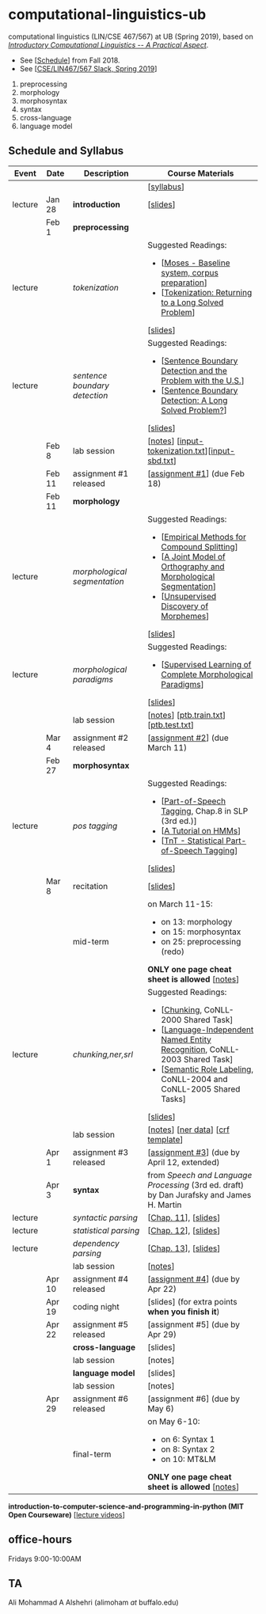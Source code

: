 # computational-linguistics-ub
computational linguistics (LIN/CSE 467/567) at UB (Spring 2019), based on [*Introductory Computational Linguistics 
-- A Practical Aspect*](https://buffalo.box.com/s/1t6hbq77c1yjabp1yo4qu1ovx4tiy2a6). 



* See [[Schedule](https://sites.google.com/site/lrecoursefall2018/schedule-and-syllabus)] from Fall 2018. 
* See [[CSE/LIN467/567 Slack, Spring 2019](https://join.slack.com/t/lincse467567/shared_invite/enQtNTYzMzA1MDgyNzQxLTJhY2I2ZDNjNzI5ZjIxMjY1MGY5ZjBlNWUxMDI5Y2QyOWUzNjMzNTU0Yzg4YWFmZGNkZGQ5ODkzYWM0YTY1NmQ)]


1. preprocessing
1. morphology
1. morphosyntax
1. syntax
1. cross-language
1. language model



## Schedule and Syllabus 
|Event	| Date |	Description	 |Course Materials |
| ------ | ------ | ------ | ------  |
| |  |  | [[syllabus](https://www.overleaf.com/read/bkpszpcndwrf)] |
|lecture | Jan 28 | **introduction** | [[slides](https://www.overleaf.com/read/kzsdqspjvpzk)]|
| |Feb 1 | **preprocessing** |  |
|lecture |  | *tokenization* | Suggested Readings:  <ul><li>[[Moses - Baseline system, corpus preparation](http://www.statmt.org/moses/?n=Moses.Baseline)]</li><li>[[Tokenization: Returning to a Long Solved Problem](http://aclweb.org/anthology/P/P12/P12-2074.pdf)]</li></ul> [[slides](https://www.overleaf.com/read/qcmtrrzqrqfn)]|
|lecture|  | *sentence boundary detection* | Suggested Readings:  <ul><li>[[Sentence Boundary Detection and the Problem with the U.S.](http://aclweb.org/anthology/N/N09/N09-2061.pdf)]</li><li>[[Sentence Boundary Detection: A Long Solved Problem?](http://aclweb.org/anthology/C/C12/C12-2096.pdf)]</li></ul> [[slides](https://www.overleaf.com/read/qwsszsvhncgc)]|
||Feb 8  | lab session | [[notes](https://www.overleaf.com/read/qtrdnthdmpdw)] [[input-tokenization.txt](https://buffalo.box.com/s/wtpbmqqag1p12qv2516agfdgph529giv)][[input-sbd.txt](https://buffalo.box.com/s/xly0wc26bmtmx692qi895ld227ye1ksr)] |
|| Feb 11  | assignment #1 released	 | [[assignment #1](https://www.overleaf.com/read/vfcddpxrtpmg)] (due Feb 18) |
| | Feb 11 | **morphology** |   |
|lecture |  | *morphological segmentation* | Suggested Readings:  <ul><li>[[Empirical Methods for Compound Splitting](http://www.aclweb.org/anthology/E03-1076)]</li>  <li>[[A Joint Model of Orthography and Morphological Segmentation](http://www.aclweb.org/anthology/N16-1080)]</li>  <li>[[Unsupervised Discovery of Morphemes](http://aclweb.org/anthology/W02-0603)]</li></ul> [[slides](https://www.overleaf.com/read/sjjtdtdxrjhn)] |
|lecture |  | *morphological paradigms* | Suggested Readings:  <ul><li>[[Supervised Learning of Complete Morphological Paradigms](https://www.aclweb.org/anthology/N13-1138)]</li></ul> [[slides](https://www.overleaf.com/read/drsgzvdswckp)] |
||  | lab session | [[notes](https://www.overleaf.com/read/qtrdnthdmpdw)] [[ptb.train.txt](https://buffalo.box.com/s/zz6vbqfglrcv29oojmf3kf9e5llv06va)] [[ptb.test.txt](https://buffalo.box.com/s/niyncwhx3i8zel6yuluocglossbda0i9)]|
|| Mar 4 | assignment #2 released	 | [[assignment #2](https://www.overleaf.com/read/zkfynjpnwphk)] (due March 11) |
|| Feb 27 | **morphosyntax** |  |
|lecture |  | *pos tagging* | Suggested Readings:  <ul><li>[[Part-of-Speech Tagging](https://web.stanford.edu/~jurafsky/slp3/8.pdf), Chap.8 in SLP (3rd ed.)]</li> <li>[[A Tutorial on HMMs](https://www.ece.ucsb.edu/Faculty/Rabiner/ece259/Reprints/tutorial%20on%20hmm%20and%20applications.pdf)]</li><li>[[TnT - Statistical Part-of-Speech Tagging](http://www.coli.uni-saarland.de/~thorsten/tnt/)]</li></ul> [[slides](https://www.overleaf.com/read/wdwxhszppdgx)]  |
|| Mar 8  | recitation	 | [[slides](https://www.overleaf.com/read/ygmgyrcqfzzz)]  |
||  | mid-term	 | on March 11-15:<ul><li>on 13: morphology</li><li>on 15: morphosyntax</li><li>on 25: preprocessing (redo)</li> </ul> **ONLY one page cheat sheet is allowed** [[notes](https://www.overleaf.com/read/xccfyqtzrpkq)]  |
|lecture |  | *chunking,ner,srl* | Suggested Readings:  <ul><li>[[Chunking](https://www.clips.uantwerpen.be/conll2000/chunking/), CoNLL-2000 Shared Task]</li> <li>[[Language-Independent Named Entity Recognition](https://www.clips.uantwerpen.be/conll2003/ner/), CoNLL-2003 Shared Task]</li><li>[[Semantic Role Labeling](http://www.lsi.upc.edu/~srlconll/), CoNLL-2004 and CoNLL-2005 Shared Tasks]</li></ul> [[slides](https://www.overleaf.com/read/tzqhytkmsvtw)] |
||  | lab session | [[notes](https://www.overleaf.com/read/qtrdnthdmpdw)] [[ner data](https://buffalo.box.com/s/w3crjkoao09rk5f6hi46y5fpdk1bji8t)] [[crf template](https://buffalo.box.com/s/qggxvcbwjnwvj0f9z2l99qmsadkhiwg1)] |
|| Apr 1 | assignment #3 released	 | [[assignment #3](https://www.overleaf.com/read/wdfrxwmchfnv)]  (due by April 12, extended)|
|| Apr 3 | **syntax** | from *Speech and Language Processing* (3rd ed. draft) by Dan Jurafsky and James H. Martin |
|lecture|  | *syntactic parsing*  | [[Chap. 11](https://web.stanford.edu/~jurafsky/slp3/11.pdf)], [[slides](https://www.overleaf.com/read/vmczhbsgxrys)] |
|lecture|  | *statistical parsing*  | [[Chap. 12](https://web.stanford.edu/~jurafsky/slp3/12.pdf)], [[slides](https://www.overleaf.com/read/htxfvpqqbsdg)] |
|lecture|  | *dependency parsing*  | [[Chap. 13](https://web.stanford.edu/~jurafsky/slp3/13.pdf)], [[slides](https://www.overleaf.com/read/hvxxmrgqrhmp)] |
||  | lab session | [[notes](https://www.overleaf.com/read/qtrdnthdmpdw)] |
|| Apr 10 | assignment #4 released	 | [[assignment #4](https://www.overleaf.com/read/mbwfnkqtympc)] (due by Apr 22) |
|| Apr 19 | coding night	 | [slides] (for extra points **when you finish it**) |
|| Apr 22 | assignment #5 released	 | [assignment #5] (due by Apr 29) |
| |  | **cross-language** | [slides] |
||  | lab session | [notes] |
| |  | **language model** | [slides] |
||  | lab session | [notes] |
|| Apr 29 | assignment #6 released	 | [assignment #6] (due by May 6) |
||  | final-term	 | on May 6-10:<ul><li>on 6: Syntax 1</li><li>on 8: Syntax 2</li><li>on 10: MT&LM</li> </ul> **ONLY one page cheat sheet is allowed** [[notes](https://www.overleaf.com/read/xccfyqtzrpkq)]   |




**introduction-to-computer-science-and-programming-in-python (MIT Open Courseware)** [[lecture videos](https://ocw.mit.edu/courses/electrical-engineering-and-computer-science/6-0001-introduction-to-computer-science-and-programming-in-python-fall-2016/lecture-videos/index.htm)]


## office-hours
Fridays 9:00-10:00AM

## TA
Ali Mohammad A Alshehri (alimoham _at_ buffalo.edu)
